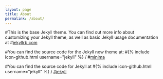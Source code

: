 ```yaml
---
layout: page
title: About
permalink: /about/
---
```


#This is the base Jekyll theme. You can find out more info about customizing your Jekyll theme, as well as basic Jekyll usage documentation at #[jekyllrb.com](https://jekyllrb.com/)

#You can find the source code for the Jekyll new theme at:
#{% include icon-github.html username="jekyll" %} /
#[minima](https://github.com/jekyll/minima)

#You can find the source code for Jekyll at
#{% include icon-github.html username="jekyll" %} /
[#jekyll](https://github.com/jekyll/jekyll)
